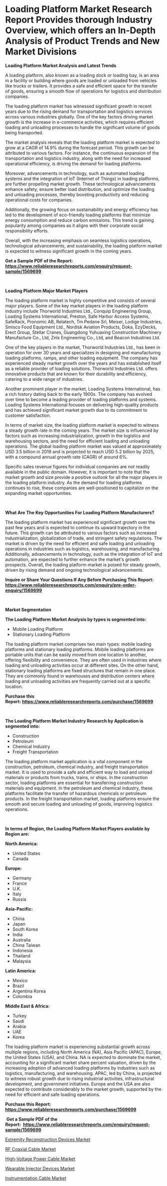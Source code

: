 <p><h1>Loading Platform Market Research Report Provides thorough Industry Overview, which offers an In-Depth Analysis of Product Trends and New Market Divisions</h1></p><p><strong>Loading Platform Market Analysis and Latest Trends</strong></p>
<p><p>A loading platform, also known as a loading dock or loading bay, is an area in a facility or building where goods are loaded or unloaded from vehicles like trucks or trailers. It provides a safe and efficient space for the transfer of goods, ensuring a smooth flow of operations for logistics and distribution companies.</p><p>The loading platform market has witnessed significant growth in recent years due to the rising demand for transportation and logistics services across various industries globally. One of the key factors driving market growth is the increase in e-commerce activities, which requires efficient loading and unloading processes to handle the significant volume of goods being transported.</p><p>The market analysis reveals that the loading platform market is expected to grow at a CAGR of 14.9% during the forecast period. This growth can be attributed to various factors. For instance, the continuous expansion of the transportation and logistics industry, along with the need for increased operational efficiency, is driving the demand for loading platforms.</p><p>Moreover, advancements in technology, such as automated loading systems and the integration of IoT (Internet of Things) in loading platforms, are further propelling market growth. These technological advancements enhance safety, ensure better load distribution, and optimize the loading and unloading processes, thereby boosting productivity and reducing operational costs for companies.</p><p>Additionally, the growing focus on sustainability and energy efficiency has led to the development of eco-friendly loading platforms that minimize energy consumption and reduce carbon emissions. This trend is gaining popularity among companies as it aligns with their corporate social responsibility efforts.</p><p>Overall, with the increasing emphasis on seamless logistics operations, technological advancements, and sustainability, the loading platform market is expected to witness significant growth in the coming years.</p></p>
<p><strong>Get a Sample PDF of the Report:&nbsp; <a href="https://www.reliableresearchreports.com/enquiry/request-sample/1569699">https://www.reliableresearchreports.com/enquiry/request-sample/1569699</a></strong></p>
<p>&nbsp;</p>
<p><strong>Loading Platform Major Market Players</strong></p>
<p><p>The loading platform market is highly competitive and consists of several major players. Some of the key market players in the loading platform industry include Thorworld Industries Ltd., Conquip Engineering Group, Loading Systems International, Preston, Safe Harbor Access Systems, SafeRack, Pronomic AB, Relatech, Tm Pedane Srl, Meiser, Lodige Industries, Smisco Food Equipment Ltd., Nordisk Aviation Products, Doka, EzyDecks, Erect Group, Stellar Cranes, Guangdong Yuhuaxing Construction Machinery Manufacture Co., Ltd, Znls Engineering Co., Ltd, and Beacon Industries Ltd.</p><p>One of the key players in the market, Thorworld Industries Ltd., has been in operation for over 30 years and specializes in designing and manufacturing loading platforms, ramps, and other loading equipment. The company has experienced steady market growth over the years and has established itself as a reliable provider of loading solutions. Thorworld Industries Ltd. offers innovative products that are known for their durability and efficiency, catering to a wide range of industries.</p><p>Another prominent player in the market, Loading Systems International, has a rich history dating back to the early 1900s. The company has evolved over time to become a leading provider of loading platforms and systems. Loading Systems International focuses on delivering high-quality products and has achieved significant market growth due to its commitment to customer satisfaction.</p><p>In terms of market size, the loading platform market is expected to witness a steady growth rate in the coming years. The market size is influenced by factors such as increasing industrialization, growth in the logistics and warehousing sectors, and the need for efficient loading and unloading operations. The global loading platform market was valued at approximately USD 3.5 billion in 2019 and is projected to reach USD 5.2 billion by 2025, with a compound annual growth rate (CAGR) of around 6%.</p><p>Specific sales revenue figures for individual companies are not readily available in the public domain. However, it is important to note that the market growth and size provide a positive outlook for all the major players in the loading platform industry. As the demand for loading platforms continues to rise, these companies are well-positioned to capitalize on the expanding market opportunities.</p></p>
<p>&nbsp;</p>
<p><strong>What Are The Key Opportunities For Loading Platform Manufacturers?</strong></p>
<p><p>The loading platform market has experienced significant growth over the past few years and is expected to continue its upward trajectory in the future. This growth can be attributed to various factors such as increased industrialization, globalization of trade, and stringent safety regulations. The market is driven by the need for efficient and safe loading and unloading operations in industries such as logistics, warehousing, and manufacturing. Additionally, advancements in technology, such as the integration of IoT and automation, are expected to further enhance the market's growth prospects. Overall, the loading platform market is poised for steady growth, driven by rising demand and ongoing technological advancements.</p></p>
<p><strong>Inquire or Share Your Questions If Any Before Purchasing This Report: <a href="https://www.reliableresearchreports.com/enquiry/pre-order-enquiry/1569699">https://www.reliableresearchreports.com/enquiry/pre-order-enquiry/1569699</a></strong></p>
<p>&nbsp;</p>
<p><strong>Market Segmentation</strong></p>
<p><strong>The Loading Platform Market Analysis by types is segmented into:</strong></p>
<p><ul><li>Mobile Loading Platform</li><li>Stationary Loading Platform</li></ul></p>
<p><p>The loading platform market comprises two main types: mobile loading platforms and stationary loading platforms. Mobile loading platforms are portable units that can be easily moved from one location to another, offering flexibility and convenience. They are often used in industries where loading and unloading activities occur at different sites. On the other hand, stationary loading platforms are fixed structures that remain in one place. They are commonly found in warehouses and distribution centers where loading and unloading activities are frequently carried out at a specific location.</p></p>
<p><strong>Purchase this Report:&nbsp;<a href="https://www.reliableresearchreports.com/purchase/1569699">https://www.reliableresearchreports.com/purchase/1569699</a></strong></p>
<p>&nbsp;</p>
<p><strong>The Loading Platform Market Industry Research by Application is segmented into:</strong></p>
<p><ul><li>Construction</li><li>Petroleum</li><li>Chemical Industry</li><li>Freight Transportation</li></ul></p>
<p><p>The loading platform market application is a vital component in the construction, petroleum, chemical industry, and freight transportation market. It is used to provide a safe and efficient way to load and unload materials or products from trucks, trains, or ships. In the construction sector, loading platforms are essential for transferring construction materials and equipment. In the petroleum and chemical industry, these platforms facilitate the transfer of hazardous chemicals or petroleum products. In the freight transportation market, loading platforms ensure the smooth and secure loading and unloading of goods, improving logistics operations.</p></p>
<p>&nbsp;</p>
<p><strong>In terms of Region, the Loading Platform Market Players available by Region are:</strong></p>
<p>
    <p> <strong> North America: </strong>
        <ul>
            <li>United States</li>
            <li>Canada</li>
        </ul>
        </p> 
    <p> <strong> Europe: </strong>
        <ul>
            <li>Germany</li>
            <li>France</li>
            <li>U.K.</li>
            <li>Italy</li>
            <li>Russia</li>
        </ul>
        </p> 
    <p> <strong> Asia-Pacific: </strong>
        <ul>
            <li>China</li>
            <li>Japan</li>
            <li>South Korea</li>
            <li>India</li>
            <li>Australia</li>
            <li>China Taiwan</li>
            <li>Indonesia</li>
            <li>Thailand</li>
            <li>Malaysia</li>
        </ul>
        </p> 
    <p> <strong> Latin America: </strong>
        <ul>
            <li>Mexico</li>
            <li>Brazil</li>
            <li>Argentina Korea</li>
            <li>Colombia</li>
        </ul>
        </p> 
    <p> <strong> Middle East & Africa: </strong>
        <ul>
            <li>Turkey</li>
            <li>Saudi</li>
            <li>Arabia</li>
            <li>UAE</li>
            <li>Korea</li>
        </ul>
    </p>
    </p>
<p><p>The loading platform market is experiencing substantial growth across multiple regions, including North America (NA), Asia Pacific (APAC), Europe, the United States (USA), and China. NA is expected to dominate the market, accounting for a significant market share percent valuation, driven by the increasing adoption of advanced loading platforms by industries such as logistics, manufacturing, and warehousing. APAC, led by China, is projected to witness robust growth due to rising industrial activities, infrastructural development, and government initiatives. Europe and the USA are also expected to contribute considerably to the market growth, supported by the need for efficient and safe loading operations.</p></p>
<p><strong>Purchase this Report: <a href="https://www.reliableresearchreports.com/purchase/1569699">https://www.reliableresearchreports.com/purchase/1569699</a></strong></p>
<p>&nbsp;<strong>Get a Sample PDF of the Report:&nbsp;&nbsp;<a href="https://www.reliableresearchreports.com/enquiry/request-sample/1569699">https://www.reliableresearchreports.com/enquiry/request-sample/1569699</a></strong></p>
<p><strong></strong></p>
<p><p><a href="https://medium.com/@bernadetteball666/extremity-reconstruction-devices-market-furnishes-information-on-market-share-market-trends-and-15f41399d265">Extremity Reconstruction Devices Market</a></p><p><a href="https://www.linkedin.com/pulse/decoding-rf-coaxial-cable-market-deep-dive-latest-trends/">RF Coaxial Cable Market</a></p><p><a href="https://www.linkedin.com/pulse/high-voltage-power-cable-market-size-2023-2030-global/">High-Voltage Power Cable Market</a></p><p><a href="https://medium.com/@laurenglover76/wearable-injector-devices-market-research-report-its-history-and-forecast-2023-to-2030-1877c4dbbd7b">Wearable Injector Devices Market</a></p><p><a href="https://www.linkedin.com/pulse/instrumentation-cable-market-insights-players-forecast/">Instrumentation Cable Market</a></p></p>